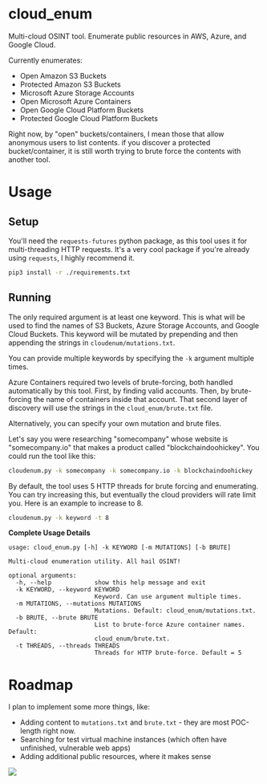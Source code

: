 # cloud_enum
Multi-cloud OSINT tool. Enumerate public resources in AWS, Azure, and Google Cloud.

Currently enumerates:
- Open Amazon S3 Buckets
- Protected Amazon S3 Buckets
- Microsoft Azure Storage Accounts
- Open Microsoft Azure Containers
- Open Google Cloud Platform Buckets
- Protected Google Cloud Platform Buckets

Right now, by "open" buckets/containers, I mean those that allow anonymous users to list contents. if you discover a protected bucket/container, it is still worth trying to brute force the contents with another tool.

# Usage

## Setup
You'll need the `requests-futures` python package, as this tool uses it for multi-threading HTTP requests. It's a very cool package if you're already using `requests`, I highly recommend it.

```sh
pip3 install -r ./requirements.txt
```

## Running
The only required argument is at least one keyword. This is what will be used to find the names of S3 Buckets, Azure Storage Accounts, and Google Cloud Buckets. This keyword will be mutated by prepending and then appending the strings in `cloudenum/mutations.txt`.

You can provide multiple keywords by specifying the `-k` argument multiple times.

Azure Containers required two levels of brute-forcing, both handled automatically by this tool. First, by finding valid accounts. Then, by brute-forcing the name of containers inside that account. That second layer of discovery will use the strings in the `cloud_enum/brute.txt` file.

Alternatively, you can specify your own mutation and brute files.

Let's say you were researching "somecompany" whose website is "somecompany.io" that makes a product called "blockchaindoohickey". You could run the tool like this:

```sh
cloudenum.py -k somecompany -k somecompany.io -k blockchaindoohickey
```

By default, the tool uses 5 HTTP threads for brute forcing and enumerating. You can try increasing this, but eventually the cloud providers will rate limit you. Here is an example to increase to 8.

```sh
cloudenum.py -k keyword -t 8
```

**Complete Usage Details**
```
usage: cloud_enum.py [-h] -k KEYWORD [-m MUTATIONS] [-b BRUTE]

Multi-cloud enumeration utility. All hail OSINT!

optional arguments:
  -h, --help            show this help message and exit
  -k KEYWORD, --keyword KEYWORD
                        Keyword. Can use argument multiple times.
  -m MUTATIONS, --mutations MUTATIONS
                        Mutations. Default: cloud_enum/mutations.txt.
  -b BRUTE, --brute BRUTE
                        List to brute-force Azure container names. Default:
                        cloud_enum/brute.txt.
  -t THREADS, --threads THREADS
                        Threads for HTTP brute-force. Default = 5
```

# Roadmap
I plan to implement some more things, like:
- Adding content to `mutations.txt` and `brute.txt` - they are most POC-length right now.
- Searching for test virtual machine instances (which often have unfinished, vulnerable web apps)
- Adding additional public resources, where it makes sense

<img src="https://initstring.keybase.pub/host/images/cloud_enum.png" align="center"/>
